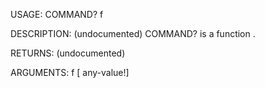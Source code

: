 USAGE:
     COMMAND? f 

DESCRIPTION:
     (undocumented)
     COMMAND? is a function .

RETURNS:
    (undocumented)

ARGUMENTS:
    f [<opt> any-value!]
